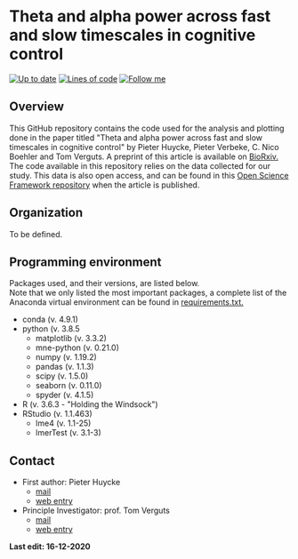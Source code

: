 # Theta and alpha power across fast and slow timescales in cognitive control

[![Up to date](https://img.shields.io/github/last-commit/phuycke/alpha_theta_timescales)](https://img.shields.io/github/last-commit/phuycke/alpha_theta_timescales)
[![Lines of code](https://img.shields.io/tokei/lines/github/phuycke/alpha_theta_timescales?color=informational)](https://img.shields.io/tokei/lines/github/phuycke/alpha_theta_timescales?color=informational)
[![Follow me](https://img.shields.io/twitter/follow/PieterHuycke?style=social)](https://img.shields.io/twitter/follow/PieterHuycke?style=social)

## Overview

This GitHub repository contains the code used for the analysis and plotting done in the paper titled "Theta and alpha power across fast and slow timescales in cognitive control" by Pieter Huycke, Pieter Verbeke, C. Nico Boehler and Tom Verguts. A preprint of this article is available on [BioRxiv.](https://doi.org/10.1101/2020.08.21.259341) The code available in this repository relies on the data collected for our study. This data is also open access, and can be found in this [Open Science Framework repository](https://osf.io/2q5eh/) when the article is published. 

## Organization

To be defined.

## Programming environment   

Packages used, and their versions, are listed below.    
Note that we only listed the most important packages, a complete list of the Anaconda virtual environment can be found in [requirements.txt.](https://github.com/phuycke/alpha_theta_timescales/blob/main/0.%20Software%20environment/requirements.txt)

- conda (v. 4.9.1)
- python (v. 3.8.5
    * matplotlib (v. 3.3.2)
    * mne-python (v. 0.21.0)
    * numpy (v. 1.19.2)
    * pandas (v. 1.1.3)
    * scipy (v. 1.5.0)
    * seaborn (v. 0.11.0)
    * spyder (v. 4.1.5)
- R (v. 3.6.3 - "Holding the Windsock")
- RStudio (v. 1.1.463)
    * lme4 (v. 1.1-25)
    * lmerTest (v. 3.1-3)

## Contact

- First author: Pieter Huycke  
    * [mail](mailto:Pieter.Huycke@UGent.be)
    * [web entry](https://www.cogcomneurosci.com/about/#pieter-huycke)
- Principle Investigator: prof. Tom Verguts
    * [mail](mailto:Tom.Verguts@UGent.be)
    * [web entry](https://www.cogcomneurosci.com/about/#principal-investigator)

[Lab website]: https://cogcomneurosci.com/

**Last edit: 16-12-2020**
